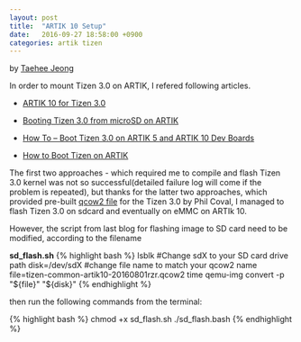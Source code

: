 ```yaml
---
layout: post
title:  "ARTIK 10 Setup"
date:   2016-09-27 18:58:00 +0900
categories: artik tizen
---
```


by [Taehee Jeong](https://github.com/FredJeong)

In order to mount Tizen 3.0 on ARTIK, I refered following articles.

* [ARTIK 10 for Tizen 3.0](https://wiki.tizen.org/wiki/ARTIK_10_for_Tizen_3.0)
* [Booting Tizen 3.0 from microSD on ARTIK](https://wiki.tizen.org/wiki/Booting_Tizen_3.0_From_microSD_On_ARTIK)

* [How To – Boot Tizen 3.0 on ARTIK 5 and ARTIK 10 Dev Boards](http://www.tizenexperts.com/2016/08/boot-tizen-3-0-artik-5-artik-10-dev-boards/)
* [How to Boot Tizen on ARTIK](https://blogs.s-osg.org/boot-tizen-artik/)

The first two approaches - which required me to compile and flash Tizen 3.0 kernel was not so successful(detailed failure log will come if the problem is repeated), but thanks for the latter two approaches, which provided pre-built [qcow2 file](https://files.s-osg.org/~pcoval/pub/file/tizen-common-artik10-20160801rzr.qcow2) for the Tizen 3.0 by Phil Coval, I managed to flash Tizen 3.0 on sdcard and eventually on eMMC on ARTIk 10.

However, the script from last blog for flashing image to SD card need to be modified, according to the filename


**sd_flash.sh**
{% highlight bash %}
lsblk
#Change sdX to your SD card drive path
disk=/dev/sdX
#change file name to match your qcow2 name
file=tizen-common-artik10-20160801rzr.qcow2
time qemu-img convert -p "${file}" "${disk}"
{% endhighlight %}

then run the following commands from the terminal:

{% highlight bash %}
chmod +x sd_flash.sh
./sd_flash.bash
{% endhighlight %}

